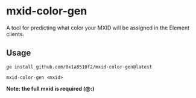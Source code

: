 # mxid-color-gen
A tool for predicting what color your MXID will be assigned in the Element clients.

## Usage

```
go install github.com/0x1a8510f2/mxid-color-gen@latest

mxid-color-gen <mxid>
```

**Note: the full mxid is required (@<localpart>:<homeserver>)**
